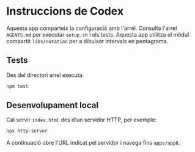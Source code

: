 # Instruccions de Codex

Aquesta app comparteix la configuració amb l'arrel. Consulta l'arrel `AGENTS.md` per executar `setup.sh` i els tests.
Aquesta app utilitza el mòdul compartit `libs/notation` per a dibuixar intervals en pentagrama.

## Tests
Des del directori arrel executa:

```bash
npm test
```

## Desenvolupament local
Cal servir `index.html` des d'un servidor HTTP, per exemple:

```bash
npx http-server
```

A continuació obre l'URL indicat pel servidor i navega fins `apps/app8`.
